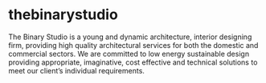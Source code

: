 # thebinarystudio
The Binary Studio is a young and dynamic architecture, interior designing firm, providing high
quality architectural services for both the domestic and commercial sectors. We are committed
to low energy sustainable design providing appropriate, imaginative, cost effective and
technical solutions to meet our client’s individual requirements.

